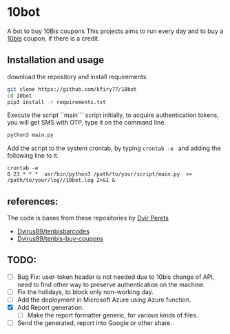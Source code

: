 # 10bot

A bot to buy 10Bis coupons
This projects aims to run every day and to buy a [10bis](www.10bis.co.il) coupon, 
if there is a credit.  

## Installation and usage

download the repository and install requirements.

```sh
git clone https://github.com/kfiry77/10bot
cd 10bot
pip3 install -r requirements.txt
```

Execute the script ``main``` script initially, to acquire authentication tokens, you will get SMS with OTP, type it on the command line.

```sh
python3 main.py
```

Add the script to the system crontab, by typing ```crontab -e ``` and adding the following line to it.   
```
crontab -e
0 23 * * *  usr/bin/python3 /path/to/your/script/main.py  >> /path/to/your/log//10bot.log 2>&1 &
```

## references:

The code is bases from these repositories by [Dvir Perets](https://github.com/Dvirus89)
- [Dvirus89/tenbisbarcodes](https://github.com/Dvirus89/tenbisbarcodes)
- [Dvirus89/tenbis-buy-coupons](https://github.com/Dvirus89/tenbis-buy-coupons)

## TODO:  
- [ ] Bug Fix: user-token header is not needed due to 10bis change of API, need to find other way to preserve authentication on the machine. 
- [ ] Fix the holidays, to block only non-working day. 
- [ ] Add the deployment in Microsoft Azure using Azure function.  
- [x] Add Report generation.
  - [ ] Make the report formatter generic, for various kinds of files. 
- [ ] Send the generated, report into Google or other share.    